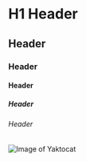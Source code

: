 # H1 Header 
## Header
### Header
#### Header
##### Header
###### Header

![Image of Yaktocat](https://octodex.github.com/images/yaktocat.png)
